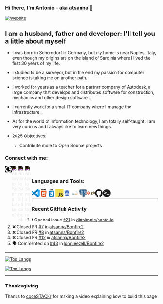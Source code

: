  ### Hi there, I'm Antonio - aka [atsanna](https://codeigniter4.it) 👋 

 [![Website](https://img.shields.io/website?label=codeigniter4.it&style=for-the-badge&url=https%3A%2F%2Fcodeigniter4.it)](https://codeigniter4.it)


## I am a husband, father and developer: I'll tell you a little about myself

- I was born in Schorndorf in Germany, but my home is near Naples, Italy, even though my origins are on the island of Sardinia where I lived the first 30 years of my life.

- I studied to be a surveyor, but in the end my passion for computer science is taking me on another path.

- I worked for years as a teacher for a partner company of Autodesk, a large company that develops and distributes software for construction, mechanics and other design software ...

- I currently work for a small IT company where I manage the infrastructure.

- As for the world of information technology, I am totally self-taught: I am very curious and I always like to learn new things.

- 2025 Objectives: 
    - Contribute more to Open Source projects


### Connect with me:

[<img style="filter: invert(1);" align="left" alt="Codeigniter4.it | Website" width="22px" src="https://raw.githubusercontent.com/iconic/open-iconic/master/svg/globe.svg" />](https://codeigniter4.it)
[<img style="filter: invert(1);" align="left" alt="Antonio Sanna | LinkedIn" width="22px" src="https://cdn.jsdelivr.net/npm/simple-icons@v3/icons/linkedin.svg" />](https://www.linkedin.com/in/sannaantonio/)
[<img style="filter: invert(1);" align="left" alt="Antonio Sanna | Facebook" width="22px" src="https://cdn.jsdelivr.net/npm/simple-icons@v3/icons/facebook.svg" />](https://www.facebook.com/atsannaantonio/)
[<img style="filter: invert(1);" align="left" alt="Antonio Sanna | Instagram" width="22px" src="https://cdn.jsdelivr.net/npm/simple-icons@v3/icons/instagram.svg" />](https://www.instagram.com/geom.antonio.sanna/)

<br />

### Languages and Tools:

[<img align="left" alt="Visual Studio Code" width="26px" src="https://raw.githubusercontent.com/github/explore/80688e429a7d4ef2fca1e82350fe8e3517d3494d/topics/visual-studio-code/visual-studio-code.png" />](https://github.com/atsanna)
[<img align="left" alt="HTML5" width="26px" src="https://raw.githubusercontent.com/github/explore/80688e429a7d4ef2fca1e82350fe8e3517d3494d/topics/html/html.png" />](https://github.com/atsanna)
[<img align="left" alt="CSS3" width="26px" src="https://raw.githubusercontent.com/github/explore/80688e429a7d4ef2fca1e82350fe8e3517d3494d/topics/css/css.png" />](https://github.com/atsanna)
[<img align="left" alt="JavaScript" width="26px" src="https://raw.githubusercontent.com/github/explore/80688e429a7d4ef2fca1e82350fe8e3517d3494d/topics/javascript/javascript.png" />](https://github.com/atsanna)
[<img align="left" alt="SQL" width="26px" src="https://raw.githubusercontent.com/github/explore/80688e429a7d4ef2fca1e82350fe8e3517d3494d/topics/sql/sql.png" />](https://github.com/atsanna)
[<img align="left" alt="MySQL" width="26px" src="https://raw.githubusercontent.com/github/explore/80688e429a7d4ef2fca1e82350fe8e3517d3494d/topics/mysql/mysql.png" />](https://github.com/atsanna)
[<img align="left" alt="MySQL" width="26px" src="https://raw.githubusercontent.com/github/explore/80688e429a7d4ef2fca1e82350fe8e3517d3494d/topics/postgresql/postgresql.png" />](https://github.com/atsanna)
[<img align="left" alt="Git" width="26px" src="https://raw.githubusercontent.com/github/explore/80688e429a7d4ef2fca1e82350fe8e3517d3494d/topics/git/git.png" />](https://github.com/atsanna)
[<img align="left" alt="GitHub" width="26px" src="https://raw.githubusercontent.com/github/explore/78df643247d429f6cc873026c0622819ad797942/topics/github/github.png" />](https://github.com/atsanna)
[<img align="left" alt="Terminal" width="26px" src="https://raw.githubusercontent.com/github/explore/80688e429a7d4ef2fca1e82350fe8e3517d3494d/topics/terminal/terminal.png" />](https://github.com/atsanna)

<br />

---

### Recent GitHub Activity

<!--START_SECTION:activity-->
1. ❗️ Opened issue [#21](https://github.com/dirtsimple/poste.io/issues/21) in [dirtsimple/poste.io](https://github.com/dirtsimple/poste.io)
2. ❌ Closed PR [#7](https://github.com/atsanna/Bonfire2/pull/7) in [atsanna/Bonfire2](https://github.com/atsanna/Bonfire2)
3. ❌ Closed PR [#8](https://github.com/atsanna/Bonfire2/pull/8) in [atsanna/Bonfire2](https://github.com/atsanna/Bonfire2)
4. ❌ Closed PR [#12](https://github.com/atsanna/Bonfire2/pull/12) in [atsanna/Bonfire2](https://github.com/atsanna/Bonfire2)
5. 🗣 Commented on [#43](https://github.com/lonnieezell/Bonfire2/issues/43) in [lonnieezell/Bonfire2](https://github.com/lonnieezell/Bonfire2)
<!--END_SECTION:activity-->

---

[![Top Langs](https://github-readme-stats.vercel.app/api?username=atsanna&show_icons=true&hide_border=true)](https://github-readme-stats.vercel.app/api?username=atsanna&show_icons=true&hide_border=true)

[![Top Langs](https://github-readme-stats.vercel.app/api/top-langs/?username=atsanna)](https://github-readme-stats.vercel.app/api/top-langs/?username=atsanna)

---

### Thanksgiving

Thanks to [codeSTACKr](https://www.youtube.com/watch?v=ECuqb5Tv9qI) for making a video explaining how to build this page

